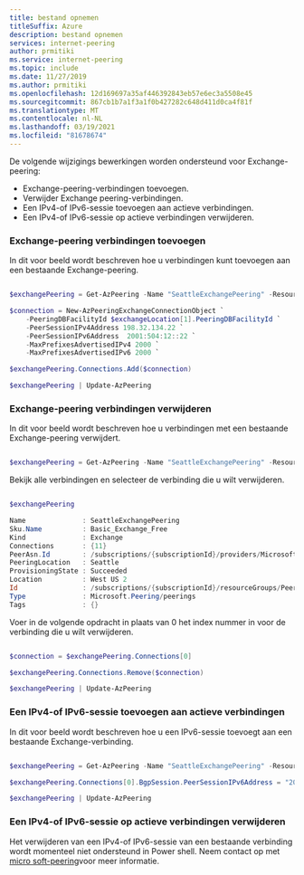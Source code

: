 ```yaml
---
title: bestand opnemen
titleSuffix: Azure
description: bestand opnemen
services: internet-peering
author: prmitiki
ms.service: internet-peering
ms.topic: include
ms.date: 11/27/2019
ms.author: prmitiki
ms.openlocfilehash: 12d169697a35af446392843eb57e6ec3a5508e45
ms.sourcegitcommit: 867cb1b7a1f3a1f0b427282c648d411d0ca4f81f
ms.translationtype: MT
ms.contentlocale: nl-NL
ms.lasthandoff: 03/19/2021
ms.locfileid: "81678674"
---
```

De volgende wijzigings bewerkingen worden ondersteund voor Exchange-peering:
* Exchange-peering-verbindingen toevoegen.
* Verwijder Exchange peering-verbindingen.
* Een IPv4-of IPv6-sessie toevoegen aan actieve verbindingen.
* Een IPv4-of IPv6-sessie op actieve verbindingen verwijderen.


### <a name="add-exchange-peering-connections"></a>Exchange-peering verbindingen toevoegen

In dit voor beeld wordt beschreven hoe u verbindingen kunt toevoegen aan een bestaande Exchange-peering.

```powershell

$exchangePeering = Get-AzPeering -Name "SeattleExchangePeering" -ResourceGroupName "PeeringResourceGroup"

$connection = New-AzPeeringExchangeConnectionObject `
    -PeeringDBFacilityId $exchangeLocation[1].PeeringDBFacilityId `
    -PeerSessionIPv4Address 198.32.134.22 `
    -PeerSessionIPv6Address  2001:504:12::22 `
    -MaxPrefixesAdvertisedIPv4 2000 `
    -MaxPrefixesAdvertisedIPv6 2000 `

$exchangePeering.Connections.Add($connection)

$exchangePeering | Update-AzPeering

```

### <a name="remove-exchange-peering-connections"></a>Exchange-peering verbindingen verwijderen

In dit voor beeld wordt beschreven hoe u verbindingen met een bestaande Exchange-peering verwijdert.

```powershell

$exchangePeering = Get-AzPeering -Name "SeattleExchangePeering" -ResourceGroupName "PeeringResourceGroup"

```

Bekijk alle verbindingen en selecteer de verbinding die u wilt verwijderen. 

```powershell

$exchangePeering

Name              : SeattleExchangePeering
Sku.Name          : Basic_Exchange_Free
Kind              : Exchange
Connections       : {11}
PeerAsn.Id        : /subscriptions/{subscriptionId}/providers/Microsoft.Peering/peerAsns/{peerAsnName}
PeeringLocation   : Seattle
ProvisioningState : Succeeded
Location          : West US 2
Id                : /subscriptions/{subscriptionId}/resourceGroups/PeeringResourceGroup/providers/Microsoft.Peering/peerings/SeattleExchangePeering
Type              : Microsoft.Peering/peerings
Tags              : {}

```

Voer in de volgende opdracht in plaats van 0 het index nummer in voor de verbinding die u wilt verwijderen.

```powershell

$connection = $exchangePeering.Connections[0]

$exchangePeering.Connections.Remove($connection)

$exchangePeering | Update-AzPeering

```

### <a name="add-an-ipv4-or-ipv6-session-on-active-connections"></a>Een IPv4-of IPv6-sessie toevoegen aan actieve verbindingen

In dit voor beeld wordt beschreven hoe u een IPv6-sessie toevoegt aan een bestaande Exchange-verbinding.

```powershell

$exchangePeering = Get-AzPeering -Name "SeattleExchangePeering" -ResourceGroupName "PeeringResourceGroup"

$exchangePeering.Connections[0].BgpSession.PeerSessionIPv6Address = "2001:504:12::34"

$exchangePeering | Update-AzPeering

```

### <a name="remove-an-ipv4-or-ipv6-session-on-active-connections"></a>Een IPv4-of IPv6-sessie op actieve verbindingen verwijderen

Het verwijderen van een IPv4-of IPv6-sessie van een bestaande verbinding wordt momenteel niet ondersteund in Power shell. Neem contact op met [micro soft-peering](mailto:peeringexperience@microsoft.com)voor meer informatie.